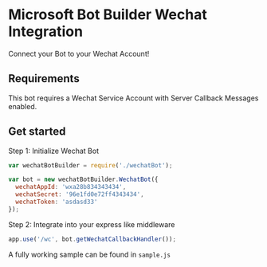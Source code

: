 # Microsoft Bot Builder Wechat Integration

Connect your Bot to your Wechat Account!

## Requirements

This bot requires a Wechat Service Account with Server Callback Messages enabled.

## Get started

Step 1: Initialize Wechat Bot

```javascript
var wechatBotBuilder = require('./wechatBot');

var bot = new wechatBotBuilder.WechatBot({
  wechatAppId: 'wxa28b834343434',
  wechatSecret: '96e1fd0e72ff4343434',
  wechatToken: 'asdasd33'
});
```

Step 2: Integrate into your express like middleware

```javascript
app.use('/wc', bot.getWechatCallbackHandler());
```

A fully working sample can be found in `sample.js`
